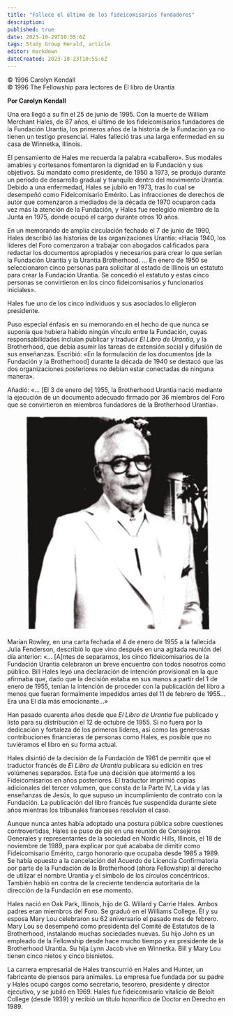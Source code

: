 ```yaml
---
title: "Fallece el último de los fideicomisarios fundadores"
description: 
published: true
date: 2023-10-29T10:55:6Z
tags: Study Group Herald, article
editor: markdown
dateCreated: 2023-10-23T10:55:6Z
---
```


<p class="v-card v-sheet theme--light grey lighten-3 px-2">© 1996 Carolyn Kendall<br>© 1996 The Fellowship para lectores de El libro de Urantia</p>


**Por Carolyn Kendall**

Una era llegó a su fin el 25 de junio de 1995. Con la muerte de William Merchant Hales, de 87 años, el último de los fideicomisarios fundadores de la Fundación Urantia, los primeros años de la historia de la Fundación ya no tienen un testigo presencial. Hales falleció tras una larga enfermedad en su casa de Winnetka, Illinois.

El pensamiento de Hales me recuerda la palabra «caballero». Sus modales amables y cortesanos fomentaron la dignidad en la Fundación y sus objetivos. Su mandato como presidente, de 1950 a 1973, se produjo durante un período de desarrollo gradual y tranquilo dentro del movimiento Urantia. Debido a una enfermedad, Hales se jubiló en 1973, tras lo cual se desempeñó como Fideicomisario Emérito. Las infracciones de derechos de autor que comenzaron a mediados de la década de 1970 ocuparon cada vez más la atención de la Fundación, y Hales fue reelegido miembro de la Junta en 1975, donde ocupó el cargo durante otros 10 años.

En un memorando de amplia circulación fechado el 7 de junio de 1990, Hales describió las historias de las organizaciones Urantia: «Hacia 1940, los líderes del Foro comenzaron a trabajar con abogados calificados para redactar los documentos apropiados y necesarios para crear lo que serían la Fundación Urantia y la Urantia Brotherhood. ... En enero de 1950 se seleccionaron cinco personas para solicitar al estado de Illinois un estatuto para crear la Fundación Urantia. Se concedió el estatuto y estas cinco personas se convirtieron en los cinco fideicomisarios y funcionarios iniciales».

Hales fue uno de los cinco individuos y sus asociados lo eligieron presidente.

Puso especial énfasis en su memorando en el hecho de que nunca se suponía que hubiera habido ningún vínculo entre la Fundación, cuyas responsabilidades incluían publicar y traducir _El Libro de Urantia_, y la Brotherhood, que debía asumir las tareas de extensión social y difusión de sus enseñanzas. Escribió: «En la formulación de los documentos [de la Fundación y la Brotherhood] durante la década de 1940 se destacó que las dos organizaciones posteriores no debían estar conectadas de ninguna manera».

Añadió: «... [El 3 de enero de] 1955, la Brotherhood Urantia nació mediante la ejecución de un documento adecuado firmado por 36 miembros del Foro que se convirtieron en miembros fundadores de la Brotherhood Urantia».

<figure id="Figure_1" class="image urantiapedia">
<img src="/image/article/Study_Group_Herald/William_Merchant_Hales.jpg">
</figure>

Marian Rowley, en una carta fechada el 4 de enero de 1955 a la fallecida Julia Fenderson, describió lo que vino después en una agitada reunión del día anterior: «... [A]ntes de separarnos, los cinco fideicomisarios de la Fundación Urantia celebraron un breve encuentro con todos nosotros como público. Bill Hales leyó una declaración de intención provisional en la que afirmaba que, dado que la decisión estaba en sus manos a partir del 1 de enero de 1955, tenían la intención de proceder con la publicación del libro a menos que fueran formalmente impedidos antes del 11 de febrero de 1955... Era una El día más emocionante…»

Han pasado cuarenta años desde que _El Libro de Urantia_ fue publicado y listo para su distribución el 12 de octubre de 1955. Si no fuera por la dedicación y fortaleza de los primeros líderes, así como las generosas contribuciones financieras de personas como Hales, es posible que no tuviéramos el libro en su forma actual.

Hales disintió de la decisión de la Fundación de 1961 de permitir que el traductor francés de _El Libro de Urantia_ publicara su edición en tres volúmenes separados. Esta fue una decisión que atormentó a los Fideicomisarios en años posteriores. El traductor imprimió copias adicionales del tercer volumen, que consta de la Parte IV, La vida y las enseñanzas de Jesús, lo que supuso un incumplimiento de contrato con la Fundación. La publicación del libro francés fue suspendida durante siete años mientras los tribunales franceses resolvían el caso.

Aunque nunca antes había adoptado una postura pública sobre cuestiones controvertidas, Hales se puso de pie en una reunión de Consejeros Generales y representantes de la sociedad en Nordic Hills, Illinois, el 18 de noviembre de 1989, para explicar por qué acababa de dimitir como Fideicomisario Emérito, cargo honorario que ocupaba desde 1985 a 1989. Se había opuesto a la cancelación del Acuerdo de Licencia Confirmatoria por parte de la Fundación de la Brotherhood (ahora Fellowship) al derecho de utilizar el nombre Urantia y el símbolo de los círculos concéntricos. También habló en contra de la creciente tendencia autoritaria de la dirección de la Fundación en ese momento.

Hales nació en Oak Park, Illinois, hijo de G. Willard y Carrie Hales. Ambos padres eran miembros del Foro. Se graduó en el Williams College. Él y su esposa Mary Lou celebraron su 62 aniversario el pasado mes de febrero. Mary Lou se desempeñó como presidenta del Comité de Estatutos de la Brotherhood, instalando muchas sociedades nuevas. Su hijo John es un empleado de la Fellowship desde hace mucho tiempo y ex presidente de la Brotherhood Urantia. Su hija Lynn Jacob vive en Winnetka. Bill y Mary Lou tienen cinco nietos y cinco bisnietos.

La carrera empresarial de Hales transcurrió en Hales and Hunter, un fabricante de piensos para animales. La empresa fue fundada por su padre y Hales ocupó cargos como secretario, tesorero, presidente y director ejecutivo, y se jubiló en 1969. Hales fue fideicomisario vitalicio de Beloit College (desde 1939) y recibió un título honorífico de Doctor en Derecho en 1989. 

